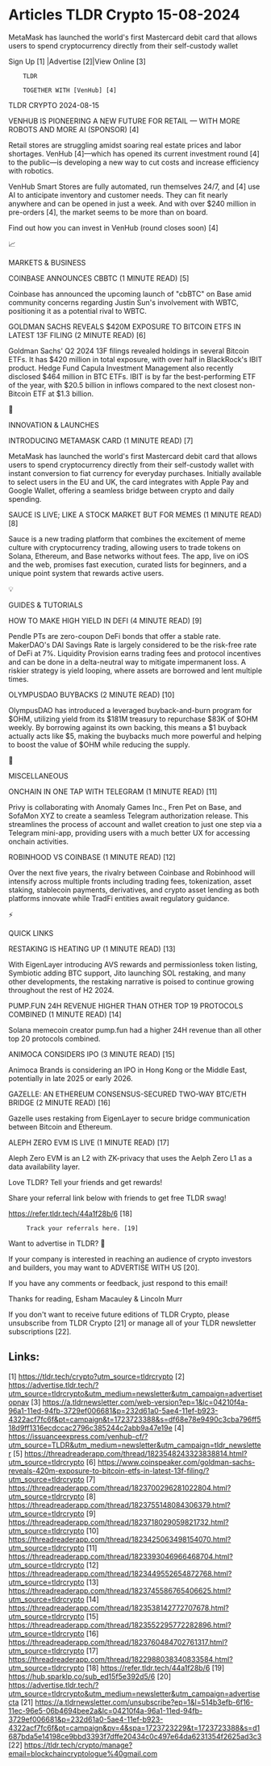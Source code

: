 # Articles TLDR Crypto 15-08-2024

MetaMask has launched the world's first Mastercard debit card that
allows users to spend cryptocurrency directly from their self-custody
wallet  

 Sign Up [1] |Advertise [2]|View Online [3] 

 		TLDR 

 		TOGETHER WITH [VenHub] [4]

TLDR CRYPTO 2024-08-15

 VENHUB IS PIONEERING A NEW FUTURE FOR RETAIL — WITH MORE ROBOTS AND
MORE AI (SPONSOR) [4] 

 Retail stores are struggling amidst soaring real estate prices and
labor shortages. VenHub [4]—which has opened its current investment
round [4] to the public—is developing a new way to cut costs and
increase efficiency with robotics.

VenHub Smart Stores are fully automated, run themselves 24/7, and [4]
use AI to anticipate inventory and customer needs. They can fit nearly
anywhere and can be opened in just a week. And with over $240 million
in pre-orders [4], the market seems to be more than on board.

Find out how you can invest in VenHub (round closes soon) [4]

📈 

MARKETS & BUSINESS

 COINBASE ANNOUNCES CBBTC (1 MINUTE READ) [5] 

 Coinbase has announced the upcoming launch of "cbBTC" on Base amid
community concerns regarding Justin Sun's involvement with WBTC,
positioning it as a potential rival to WBTC. 

 GOLDMAN SACHS REVEALS $420M EXPOSURE TO BITCOIN ETFS IN LATEST 13F
FILING (2 MINUTE READ) [6] 

 Goldman Sachs' Q2 2024 13F filings revealed holdings in several
Bitcoin ETFs. It has $420 million in total exposure, with over half in
BlackRock's IBIT product. Hedge Fund Capula Investment Management also
recently disclosed $464 million in BTC ETFs. IBIT is by far the
best-performing ETF of the year, with $20.5 billion in inflows
compared to the next closest non-Bitcoin ETF at $1.3 billion. 

🚀 

INNOVATION & LAUNCHES

 INTRODUCING METAMASK CARD (1 MINUTE READ) [7] 

 MetaMask has launched the world's first Mastercard debit card that
allows users to spend cryptocurrency directly from their self-custody
wallet with instant conversion to fiat currency for everyday
purchases. Initially available to select users in the EU and UK, the
card integrates with Apple Pay and Google Wallet, offering a seamless
bridge between crypto and daily spending. 

 SAUCE IS LIVE; LIKE A STOCK MARKET BUT FOR MEMES (1 MINUTE READ) [8] 

 Sauce is a new trading platform that combines the excitement of meme
culture with cryptocurrency trading, allowing users to trade tokens on
Solana, Ethereum, and Base networks without fees. The app, live on iOS
and the web, promises fast execution, curated lists for beginners, and
a unique point system that rewards active users. 

💡 

GUIDES & TUTORIALS

 HOW TO MAKE HIGH YIELD IN DEFI (4 MINUTE READ) [9] 

 Pendle PTs are zero-coupon DeFi bonds that offer a stable rate.
MakerDAO's DAI Savings Rate is largely considered to be the risk-free
rate of DeFi at 7%. Liquidity Provision earns trading fees and
protocol incentives and can be done in a delta-neutral way to mitigate
impermanent loss. A riskier strategy is yield looping, where assets
are borrowed and lent multiple times. 

 OLYMPUSDAO BUYBACKS (2 MINUTE READ) [10] 

 OlympusDAO has introduced a leveraged buyback-and-burn program for
$OHM, utilizing yield from its $181M treasury to repurchase $83K of
$OHM weekly. By borrowing against its own backing, this means a $1
buyback actually acts like $5, making the buybacks much more powerful
and helping to boost the value of $OHM while reducing the supply. 

🦄 

MISCELLANEOUS

 ONCHAIN IN ONE TAP WITH TELEGRAM (1 MINUTE READ) [11] 

 Privy is collaborating with Anomaly Games Inc., Fren Pet on Base, and
SofaMon XYZ to create a seamless Telegram authorization release. This
streamlines the process of account and wallet creation to just one
step via a Telegram mini-app, providing users with a much better UX
for accessing onchain activities. 

 ROBINHOOD VS COINBASE (1 MINUTE READ) [12] 

 Over the next five years, the rivalry between Coinbase and Robinhood
will intensify across multiple fronts including trading fees,
tokenization, asset staking, stablecoin payments, derivatives, and
crypto asset lending as both platforms innovate while TradFi entities
await regulatory guidance. 

⚡ 

QUICK LINKS

 RESTAKING IS HEATING UP (1 MINUTE READ) [13] 

 With EigenLayer introducing AVS rewards and permissionless token
listing, Symbiotic adding BTC support, Jito launching SOL restaking,
and many other developments, the restaking narrative is poised to
continue growing throughout the rest of H2 2024. 

 PUMP.FUN 24H REVENUE HIGHER THAN OTHER TOP 19 PROTOCOLS COMBINED (1
MINUTE READ) [14] 

 Solana memecoin creator pump.fun had a higher 24H revenue than all
other top 20 protocols combined. 

 ANIMOCA CONSIDERS IPO (3 MINUTE READ) [15] 

 Animoca Brands is considering an IPO in Hong Kong or the Middle East,
potentially in late 2025 or early 2026. 

 GAZELLE: AN ETHEREUM CONSENSUS-SECURED TWO-WAY BTC/ETH BRIDGE (2
MINUTE READ) [16] 

 Gazelle uses restaking from EigenLayer to secure bridge communication
between Bitcoin and Ethereum. 

 ALEPH ZERO EVM IS LIVE (1 MINUTE READ) [17] 

 Aleph Zero EVM is an L2 with ZK-privacy that uses the Aelph Zero L1
as a data availability layer. 

Love TLDR? Tell your friends and get rewards!

 Share your referral link below with friends to get free TLDR swag! 

 https://refer.tldr.tech/44a1f28b/6 [18] 

 		 Track your referrals here. [19] 

Want to advertise in TLDR? 📰

 If your company is interested in reaching an audience of crypto
investors and builders, you may want to ADVERTISE WITH US [20]. 

 If you have any comments or feedback, just respond to this email! 

Thanks for reading, 
Esham Macauley & Lincoln Murr 

If you don't want to receive future editions of TLDR Crypto, please
unsubscribe from TLDR Crypto [21] or manage all of your TLDR
newsletter subscriptions [22]. 

 

Links:
------
[1] https://tldr.tech/crypto?utm_source=tldrcrypto
[2] https://advertise.tldr.tech/?utm_source=tldrcrypto&utm_medium=newsletter&utm_campaign=advertisetopnav
[3] https://a.tldrnewsletter.com/web-version?ep=1&lc=04210f4a-96a1-11ed-94fb-3729ef006681&p=232d61a0-5ae4-11ef-b923-4322acf7fc6f&pt=campaign&t=1723723388&s=df68e78e9490c3cba796ff518d9ff1316ecdccac2796c385244c2abb9a47e19e
[4] https://issuanceexpress.com/venhub-cf/?utm_source=TLDR&utm_medium=newsletter&utm_campaign=tldr_newsletter
[5] https://threadreaderapp.com/thread/1823548243323838814.html?utm_source=tldrcrypto
[6] https://www.coinspeaker.com/goldman-sachs-reveals-420m-exposure-to-bitcoin-etfs-in-latest-13f-filing/?utm_source=tldrcrypto
[7] https://threadreaderapp.com/thread/1823700296281022804.html?utm_source=tldrcrypto
[8] https://threadreaderapp.com/thread/1823755148084306379.html?utm_source=tldrcrypto
[9] https://threadreaderapp.com/thread/1823718029059821732.html?utm_source=tldrcrypto
[10] https://threadreaderapp.com/thread/1823425063498154070.html?utm_source=tldrcrypto
[11] https://threadreaderapp.com/thread/1823393046966468704.html?utm_source=tldrcrypto
[12] https://threadreaderapp.com/thread/1823449552654872768.html?utm_source=tldrcrypto
[13] https://threadreaderapp.com/thread/1823745586765406625.html?utm_source=tldrcrypto
[14] https://threadreaderapp.com/thread/1823538142772707678.html?utm_source=tldrcrypto
[15] https://threadreaderapp.com/thread/1823552295772282896.html?utm_source=tldrcrypto
[16] https://threadreaderapp.com/thread/1823760484702761317.html?utm_source=tldrcrypto
[17] https://threadreaderapp.com/thread/1822988038340833584.html?utm_source=tldrcrypto
[18] https://refer.tldr.tech/44a1f28b/6
[19] https://hub.sparklp.co/sub_ed15f5e392d5/6
[20] https://advertise.tldr.tech/?utm_source=tldrcrypto&utm_medium=newsletter&utm_campaign=advertisecta
[21] https://a.tldrnewsletter.com/unsubscribe?ep=1&l=514b3efb-6f16-11ec-96e5-06b4694bee2a&lc=04210f4a-96a1-11ed-94fb-3729ef006681&p=232d61a0-5ae4-11ef-b923-4322acf7fc6f&pt=campaign&pv=4&spa=1723723229&t=1723723388&s=d1687bda5e14198ce9bbd3393f7dffe20434c0c497e64da6231354f2625ad3c3
[22] https://tldr.tech/crypto/manage?email=blockchaincryptologue%40gmail.com